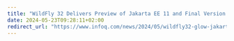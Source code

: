 ```yaml
---
title: "WildFly 32 Delivers Preview of Jakarta EE 11 and Final Version of WildFly Glow"
date: 2024-05-23T09:28:11+02:00
redirect_url: "https://www.infoq.com/news/2024/05/wildfly32-glow-jakartaee11/"
---
```

